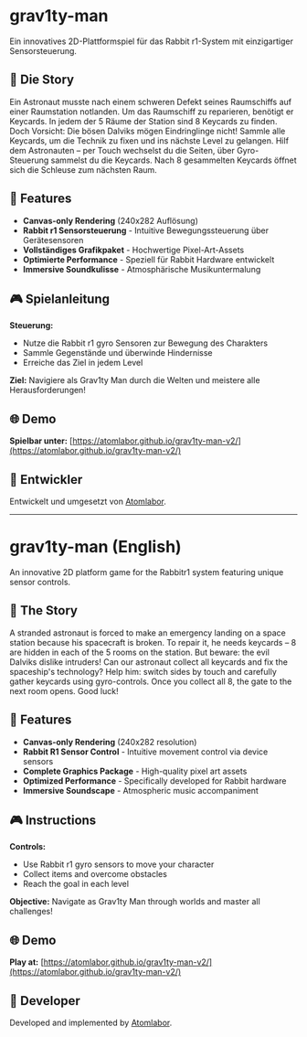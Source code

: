 # grav1ty-man
Ein innovatives 2D-Plattformspiel für das Rabbit r1-System mit einzigartiger Sensorsteuerung.

## 📖 Die Story
Ein Astronaut musste nach einem schweren Defekt seines Raumschiffs auf einer Raumstation notlanden. Um das Raumschiff zu reparieren, benötigt er Keycards. In jedem der 5 Räume der Station sind 8 Keycards zu finden. Doch Vorsicht: Die bösen Dalviks mögen Eindringlinge nicht! Sammle alle Keycards, um die Technik zu fixen und ins nächste Level zu gelangen. Hilf dem Astronauten – per Touch wechselst du die Seiten, über Gyro-Steuerung sammelst du die Keycards. Nach 8 gesammelten Keycards öffnet sich die Schleuse zum nächsten Raum.

## 🚀 Features
- **Canvas-only Rendering** (240x282 Auflösung)
- **Rabbit r1 Sensorsteuerung** - Intuitive Bewegungssteuerung über Gerätesensoren
- **Vollständiges Grafikpaket** - Hochwertige Pixel-Art-Assets
- **Optimierte Performance** - Speziell für Rabbit Hardware entwickelt
- **Immersive Soundkulisse** - Atmosphärische Musikuntermalung

## 🎮 Spielanleitung
**Steuerung:**
- Nutze die Rabbit r1 gyro Sensoren zur Bewegung des Charakters
- Sammle Gegenstände und überwinde Hindernisse
- Erreiche das Ziel in jedem Level

**Ziel:** Navigiere als Grav1ty Man durch die Welten und meistere alle Herausforderungen!

## 🌐 Demo
**Spielbar unter:** [https://atomlabor.github.io/grav1ty-man-v2/](https://atomlabor.github.io/grav1ty-man-v2/)

## 🔧 Entwickler
Entwickelt und umgesetzt von [Atomlabor](https://atomlabor.de).

---

# grav1ty-man (English)
An innovative 2D platform game for the Rabbitr1 system featuring unique sensor controls.

## 📖 The Story
A stranded astronaut is forced to make an emergency landing on a space station because his spacecraft is broken. To repair it, he needs keycards – 8 are hidden in each of the 5 rooms on the station. But beware: the evil Dalviks dislike intruders! Can our astronaut collect all keycards and fix the spaceship's technology? Help him: switch sides by touch and carefully gather keycards using gyro-controls. Once you collect all 8, the gate to the next room opens. Good luck!

## 🚀 Features
- **Canvas-only Rendering** (240x282 resolution)
- **Rabbit R1 Sensor Control** - Intuitive movement control via device sensors
- **Complete Graphics Package** - High-quality pixel art assets
- **Optimized Performance** - Specifically developed for Rabbit hardware
- **Immersive Soundscape** - Atmospheric music accompaniment

## 🎮 Instructions
**Controls:**
- Use Rabbit r1 gyro sensors to move your character
- Collect items and overcome obstacles
- Reach the goal in each level

**Objective:** Navigate as Grav1ty Man through worlds and master all challenges!

## 🌐 Demo
**Play at:** [https://atomlabor.github.io/grav1ty-man-v2/](https://atomlabor.github.io/grav1ty-man-v2/)

## 🔧 Developer
Developed and implemented by [Atomlabor](https://atomlabor.de).

